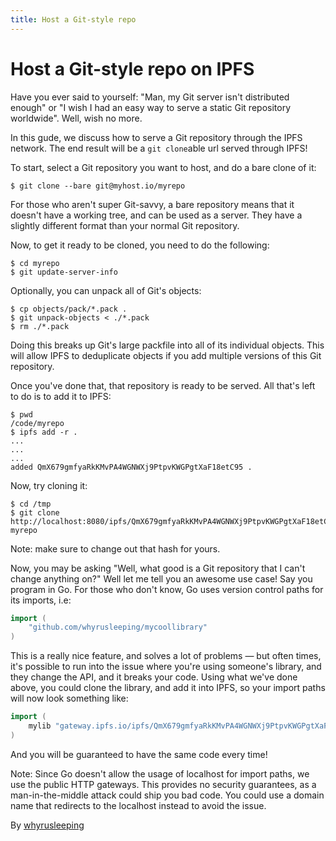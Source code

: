 ```yaml
---
title: Host a Git-style repo
---
```


# Host a Git-style repo on IPFS

Have you ever said to yourself: "Man, my Git server isn't distributed enough" or
"I wish I had an easy way to serve a static Git repository worldwide". Well, wish no more.

In this gude, we discuss how to serve a Git repository through the
IPFS network. The end result will be a `git clone`able url served through IPFS!

To start, select a Git repository you want to host, and do a bare clone of it:

```
$ git clone --bare git@myhost.io/myrepo
```

For those who aren't super Git-savvy, a bare repository means that it doesn't have
a working tree, and can be used as a server. They have a slightly different
format than your normal Git repository.

Now, to get it ready to be cloned, you need to do the following:

```
$ cd myrepo
$ git update-server-info
```

Optionally, you can unpack all of Git's objects:

```
$ cp objects/pack/*.pack .
$ git unpack-objects < ./*.pack
$ rm ./*.pack
```

Doing this breaks up Git's large packfile into all of its individual objects.
This will allow IPFS to deduplicate objects if you add multiple versions of
this Git repository.

Once you've done that, that repository is ready to be served. All that's left to do is
to add it to IPFS:

```
$ pwd
/code/myrepo
$ ipfs add -r .
...
...
...
added QmX679gmfyaRkKMvPA4WGNWXj9PtpvKWGPgtXaF18etC95 .
```

Now, try cloning it:

```
$ cd /tmp
$ git clone http://localhost:8080/ipfs/QmX679gmfyaRkKMvPA4WGNWXj9PtpvKWGPgtXaF18etC95 myrepo
```

Note: make sure to change out that hash for yours.

Now, you may be asking "Well, what good is a Git repository that I can't change anything on?"
Well let me tell you an awesome use case! Say you program in Go. For those who don't know, Go uses version control paths for its imports, i.e:

```go
import (
	"github.com/whyrusleeping/mycoollibrary"
)
```

This is a really nice feature, and solves a lot of problems — but often times, it's possible to run into
the issue where you're using someone's library, and they change the API, and it breaks your code.
Using what we've done above, you could clone the library, and add it into IPFS, so your import
paths will now look something like:

```go
import (
	mylib "gateway.ipfs.io/ipfs/QmX679gmfyaRkKMvPA4WGNWXj9PtpvKWGPgtXaF18etC95"
)
```

And you will be guaranteed to have the same code every time!

Note: Since Go doesn't allow the usage of localhost for import paths, we use the
public HTTP gateways. This provides no security guarantees, as a man-in-the-middle attack could ship you bad code. You could use a domain name that redirects
to the localhost instead to avoid the issue.

By [whyrusleeping](http://github.com/whyrusleeping)
